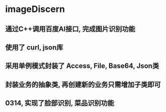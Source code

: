 # imageDiscern

## 通过C++调用百度AI接口, 完成图片识别功能

## 使用了 curl, json库

## 采用单例模式封装了 Access, File, Base64, Json类

## 封装业务的抽象类, 再创建新的业务只需增加子类即可

## 0314, 实现了脸部识别, 菜品识别功能
